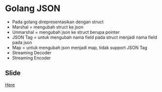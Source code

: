 # Golang JSON 
- Pada golang direpresentasikan dengan struct
- Marshal = mengubah struct ke json
- Unmarshal = mengubah json ke struct berupa pointer
- JSON Tag = untuk mengubah nama field pada struct menjadi nama field pada json
- Map = untuk mengubah json menjadi map, tidak support JSON Tag
- Streaming Decoder
- Streaming Encoder

## Slide
<a href="https://docs.google.com/presentation/d/1mGVdO7Khmiw-9lDmkCWqd9l5_UqohKRkpHbjabRD--U/edit" target="_blank">Here</a>